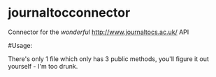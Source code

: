 journaltocconnector
===================

Connector for the *wonderful* http://www.journaltocs.ac.uk/ API

#Usage:

There's only 1 file which only has 3 public methods, you'll figure it out yourself - I'm too drunk.
